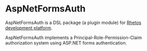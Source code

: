 AspNetFormsAuth
=================

AspNetFormsAuth is a DSL package (a plugin module) for [Rhetos development platform](https://github.com/Rhetos/Rhetos).

AspNetFormsAuth implements a Principal-Role-Permission-Claim authorization system using ASP.NET forms authentication.
